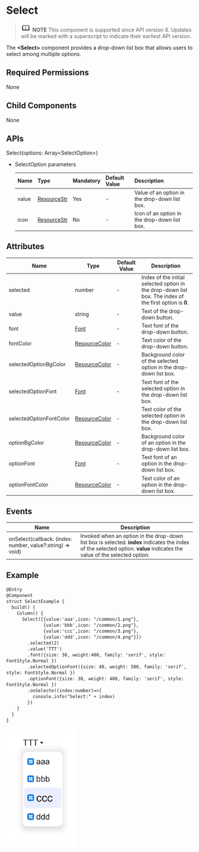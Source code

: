#  Select

> ![](public_sys-resources/icon-note.gif) **NOTE** This component is supported since API version 8. Updates will be marked with a superscript to indicate their earliest API version.

The **<Select\>** component provides a drop-down list box that allows users to select among multiple options.

## Required Permissions

None

## Child Components

None

## APIs

Select(options: Array\<SelectOption>\)

- SelectOption parameters

  | Name| Type| Mandatory| Default Value| Description|
  | ------ | ----------------------------------------------- | ---- | ------ | -------------- |
  | value  | [ResourceStr](../../ui/ts-types.md) | Yes| -      | Value of an option in the drop-down list box.|
  | icon   | [ResourceStr](../../ui/ts-types.md) | No| -      | Icon of an option in the drop-down list box.|

## Attributes

| Name| Type| Default Value| Description|
| ----------------------- | --------------------------------------------------- | ------ | ----------------------------------------------- |
| selected                | number                                              | -      | Index of the initial selected option in the drop-down list box. The index of the first option is **0**.|
| value                   | string                                              | -      | Text of the drop-down button.|
| font                    | [Font](../../ui/ts-types.md) | -      | Text font of the drop-down button.|
| fontColor               | [ResourceColor](../../ui/ts-types.md) | -      | Text color of the drop-down button.|
| selectedOptionBgColor   | [ResourceColor](../../ui/ts-types.md) | -      | Background color of the selected option in the drop-down list box.|
| selectedOptionFont      | [Font](../../ui/ts-types.md) | -      | Text font of the selected option in the drop-down list box.|
| selectedOptionFontColor | [ResourceColor](../../ui/ts-types.md) | -      | Text color of the selected option in the drop-down list box.|
| optionBgColor           | [ResourceColor](../../ui/ts-types.md) | -      | Background color of an option in the drop-down list box.|
| optionFont              | [Font](../../ui/ts-types.md) | -      | Text font of an option in the drop-down list box.|
| optionFontColor         | [ResourceColor](../../ui/ts-types.md) | -      | Text color of an option in the drop-down list box.|

## Events

| Name| Description|
| ------------------------------------------------------------ | ------------------------------------------------------------ |
| onSelect(callback: (index: number, value?:string) => void) | Invoked when an option in the drop-down list box is selected. **index** indicates the index of the selected option. **value** indicates the value of the selected option.|

##  Example

```
@Entry
@Component
struct SelectExample {
  build() {
    Column() {
      Select([{value:'aaa',icon: "/common/1.png"},
              {value:'bbb',icon: "/common/2.png"},
              {value:'ccc',icon: "/common/3.png"},
              {value:'ddd',icon: "/common/4.png"}])
        .selected(2)
        .value('TTT')
        .font({size: 30, weight:400, family: 'serif', style: FontStyle.Normal })
        .selectedOptionFont({size: 40, weight: 500, family: 'serif', style: FontStyle.Normal })
        .optionFont({size: 30, weight: 400, family: 'serif', style: FontStyle.Normal })
        .onSelecte((index:number)=>{
          console.info("Select:" + index)
        })
    }
  }
}
```

![](figures/select.png)

